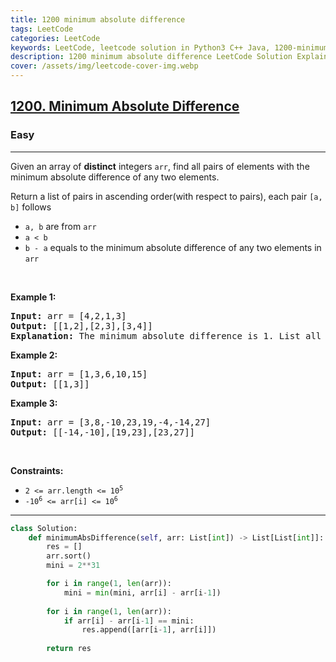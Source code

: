 ```yaml
---
title: 1200 minimum absolute difference
tags: LeetCode
categories: LeetCode
keywords: LeetCode, leetcode solution in Python3 C++ Java, 1200-minimum-absolute-difference solution
description: 1200 minimum absolute difference LeetCode Solution Explained
cover: /assets/img/leetcode-cover-img.webp
---
```





<h2><a href="https://leetcode.com/problems/minimum-absolute-difference/">1200. Minimum Absolute Difference</a></h2><h3>Easy</h3><hr><div><p>Given an array of <strong>distinct</strong> integers <code>arr</code>, find all pairs of elements with the minimum absolute difference of any two elements.</p>

<p>Return a list of pairs in ascending order(with respect to pairs), each pair <code>[a, b]</code> follows</p>

<ul>
	<li><code>a, b</code> are from <code>arr</code></li>
	<li><code>a &lt; b</code></li>
	<li><code>b - a</code> equals to the minimum absolute difference of any two elements in <code>arr</code></li>
</ul>

<p>&nbsp;</p>
<p><strong>Example 1:</strong></p>

<pre><strong>Input:</strong> arr = [4,2,1,3]
<strong>Output:</strong> [[1,2],[2,3],[3,4]]
<strong>Explanation: </strong>The minimum absolute difference is 1. List all pairs with difference equal to 1 in ascending order.</pre>

<p><strong>Example 2:</strong></p>

<pre><strong>Input:</strong> arr = [1,3,6,10,15]
<strong>Output:</strong> [[1,3]]
</pre>

<p><strong>Example 3:</strong></p>

<pre><strong>Input:</strong> arr = [3,8,-10,23,19,-4,-14,27]
<strong>Output:</strong> [[-14,-10],[19,23],[23,27]]
</pre>

<p>&nbsp;</p>
<p><strong>Constraints:</strong></p>

<ul>
	<li><code>2 &lt;= arr.length &lt;= 10<sup>5</sup></code></li>
	<li><code>-10<sup>6</sup> &lt;= arr[i] &lt;= 10<sup>6</sup></code></li>
</ul>
</div>

---




```python
class Solution:
    def minimumAbsDifference(self, arr: List[int]) -> List[List[int]]:
        res = []
        arr.sort()
        mini = 2**31

        for i in range(1, len(arr)):
            mini = min(mini, arr[i] - arr[i-1])
        
        for i in range(1, len(arr)):
            if arr[i] - arr[i-1] == mini:
                res.append([arr[i-1], arr[i]])
                
        return res
```
